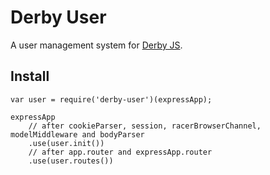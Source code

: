 Derby User
==========

A user management system for [Derby JS](http://derbyjs.com).

Install
-------

	var user = require('derby-user')(expressApp);

	expressApp
		// after cookieParser, session, racerBrowserChannel, modelMiddleware and bodyParser
		.use(user.init())
		// after app.router and expressApp.router
		.use(user.routes())